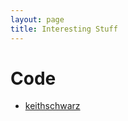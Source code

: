 ```yaml
---
layout: page
title: Interesting Stuff
---
```


# Code

* [keithschwarz](http://keithschwarz.com/interesting/code)

